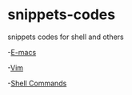 # snippets-codes
snippets codes for shell and others

-[E-macs](./emacs.md)

-[Vim](./vim.md)

-[Shell Commands](./shell-cmd.md)
